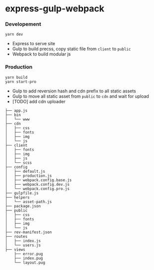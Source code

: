 # express-gulp-webpack

### Developement

```
yarn dev
```

- Express to serve site
- Gulp to build precss, copy static file from `client` to `public`
- Webpack to build modular js

### Production

```
yarn build
yarn start-pro
```

- Gulp to add reversion hash and cdn prefix to all static assets
- Gulp to move all static asset from `public` to `cdn` and wait for upload
- [TODO] add cdn uploader

```
├── app.js
├── bin
│   └── www
├── cdn
│   ├── css
│   ├── fonts
│   ├── img
│   └── js
├── client
│   ├── fonts
│   ├── img
│   ├── js
│   └── scss
├── config
│   ├── default.js
│   ├── production.js
│   ├── webpack.config.base.js
│   ├── webpack.config.dev.js
│   └── webpack.config.pro.js
├── gulpfile.js
├── helpers
│   └── asset-path.js
├── package.json
├── public
│   ├── css
│   ├── fonts
│   ├── img
│   └── js
├── rev-manifest.json
├── routes
│   ├── index.js
│   └── users.js
├── views
    ├── error.pug
    ├── index.pug
    └── layout.pug
```
